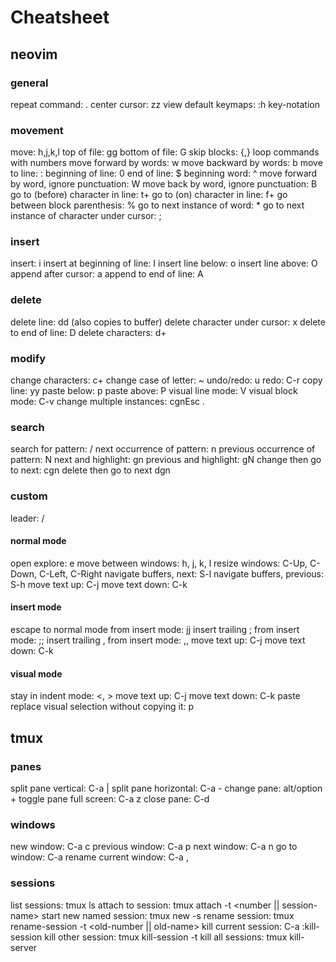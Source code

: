 # Cheatsheet

## neovim

### general

repeat command: .
center cursor: zz
view default keymaps: :h key-notation

### movement

move: h,j,k,l
top of file: gg
bottom of file: G
skip blocks: {,}
loop commands with numbers
move forward by words: w
move backward by words: b
move to line: :<num>
beginning of line: 0
end of line: $
beginning word: ^
move forward by word, ignore punctuation: W
move back by word, ignore punctuation: B
go to (before) character in line: t+<char>
go to (on) character in line: f+<char>
go between block parenthesis: %
go to next instance of word: \*
go to next instance of character under cursor: ;

### insert

insert: i
insert at beginning of line: I
insert line below: o
insert line above: O
append after cursor: a
append to end of line: A

### delete

delete line: dd (also copies to buffer)
delete character under cursor: x
delete to end of line: D
delete characters: d+<command>

### modify

change characters: c+<command>
change case of letter: ~
undo/redo: u
redo: C-r
copy line: yy
paste below: p
paste above: P
visual line mode: V
visual block mode: C-v
change multiple instances: cgn<foo>Esc .

### search

search for pattern: /<pattern><Esc>
next occurrence of pattern: n
previous occurrence of pattern: N
next and highlight: gn
previous and highlight: gN
change then go to next: cgn<Esc>
delete then go to next dgn<Esc>

### custom

leader: /<space>

#### normal mode

open explore: <leader>e
move between windows: <leader>h, <leader>j, <leader>k, <leader>l
resize windows: C-Up, C-Down, C-Left, C-Right
navigate buffers, next: S-l
navigate buffers, previous: S-h
move text up: C-j
move text down: C-k

#### insert mode

escape to normal mode from insert mode: jj
insert trailing ; from insert mode: ;;
insert trailing , from insert mode: ,,
move text up: C-j
move text down: C-k

#### visual mode

stay in indent mode: <, >
move text up: C-j
move text down: C-k
paste replace visual selection without copying it: p

## tmux

### panes

split pane vertical: C-a |
split pane horizontal: C-a -
change pane: alt/option + <arrow-key>
toggle pane full screen: C-a z
close pane: C-d

### windows

new window: C-a c
previous window: C-a p
next window: C-a n
go to window: C-a <number>
rename current window: C-a ,

### sessions

list sessions: tmux ls
attach to session: tmux attach -t <number || session-name>
start new named session: tmux new -s <session-name>
rename session: tmux rename-session -t <old-number || old-name> <new-name>
kill current session: C-a :kill-session
kill other session: tmux kill-session -t <other-session>
kill all sessions: tmux kill-server
